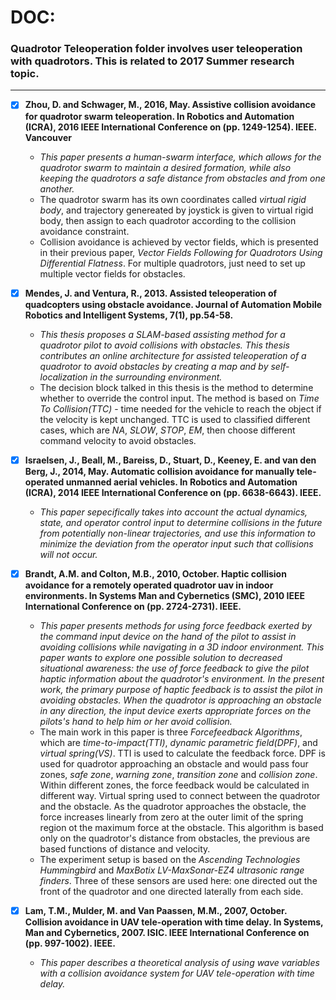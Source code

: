 # DOC:
### Quadrotor Teleoperation folder involves user teleoperation with quadrotors. This is related to 2017 Summer research topic.
---
- [x] **Zhou, D. and Schwager, M., 2016, May. Assistive collision avoidance for quadrotor swarm teleoperation. In Robotics and Automation (ICRA), 2016 IEEE International Conference on (pp. 1249-1254). IEEE. Vancouver**
    - *This paper presents a human-swarm interface, which allows for the quadrotor swarm to maintain a desired formation, while also keeping the quadrotors a safe distance from obstacles and from one another.*
    - The quadrotor swarm has its own coordinates called *virtual rigid body*, and trajectory genereated by joystick is given to virtual rigid body, then assign to each quadrotor according to the collision avoidance constraint.
    - Collision avoidance is achieved by vector fields, which is presented in their previous paper, *Vector Fields Following for Quadrotors Using Differential Flatness*. For multiple quadrotors, just need to set up multiple vector fields for obstacles.

- [x] **Mendes, J. and Ventura, R., 2013. Assisted teleoperation of quadcopters using obstacle avoidance. Journal of Automation Mobile Robotics and Intelligent Systems, 7(1), pp.54-58.**
    - *This thesis proposes a SLAM-based assisting method for a quadrotor pilot to avoid collisions with obstacles. This thesis contributes an online architecture for assisted teleoperation of a quadrotor to avoid obstacles by creating a map and by self-localization in the surrounding environment.*
    - The decision block talked in this thesis is the method to determine whether to override the control input. The method is based on *Time To Collision(TTC)* - time needed for the vehicle to reach the object if the velocity is kept unchanged. TTC is used to classified different cases, which are *NA*, *SLOW*, *STOP*, *EM*, then choose different command velocity to avoid obstacles.

- [x] **Israelsen, J., Beall, M., Bareiss, D., Stuart, D., Keeney, E. and van den Berg, J., 2014, May. Automatic collision avoidance for manually tele-operated unmanned aerial vehicles. In Robotics and Automation (ICRA), 2014 IEEE International Conference on (pp. 6638-6643). IEEE.**
    - *This paper sepecifically takes into account the actual dynamics, state, and operator control input to determine collisions in the future from potentially non-linear trajectories, and use this information to minimize the deviation from the operator input such that collisions will not occur.*

- [x] **Brandt, A.M. and Colton, M.B., 2010, October. Haptic collision avoidance for a remotely operated quadrotor uav in indoor environments. In Systems Man and Cybernetics (SMC), 2010 IEEE International Conference on (pp. 2724-2731). IEEE.**
    - *This paper presents methods for using force feedback exerted by the command input device on the hand of the pilot to assist in avoiding collisions while navigating in a 3D indoor environment. This paper wants to explore one possible solution to decreased situational awareness: the use of force feedback to give the pilot haptic information about the quadrotor's environment. In the present work, the primary purpose of haptic feedback is to assist the pilot in avoiding obstacles. When the quadrotor is approaching an obstacle in any direction, the input device exerts appropriate forces on the pilots's hand to help him or her avoid collision.*
    - The main work in this paper is three *Forcefeedback Algorithms*, which are *time-to-impact(TTI)*, *dynamic parametric field(DPF)*, and *virtual spring(VS)*. TTI is used to calculate the feedback force. DPF is used for quadrotor approaching an obstacle and would pass four zones, *safe zone*, *warning zone*, *transition zone* and *collision zone*. Within different zones, the force feedback would be calculated in different way. Virtual spring used to connect between the quadrotor and the obstacle. As the quadrotor approaches the obstacle, the force increases linearly from zero at the outer limit of the spring region ot the maximum force at the obstacle. This algorithm is based only on the quadrotor's distance from obstacles, the previous are based functions of distance and velocity.
    - The experiment setup is based on the *Ascending Technologies Hummingbird* and *MaxBotix LV-MaxSonar-EZ4 ultrasonic range finders*. Three of these sensors are used here: one directed out the front of the quadrotor and one directed laterally from each side.

- [x] **Lam, T.M., Mulder, M. and Van Paassen, M.M., 2007, October. Collision avoidance in UAV tele-operation with time delay. In Systems, Man and Cybernetics, 2007. ISIC. IEEE International Conference on (pp. 997-1002). IEEE.**
    - *This paper describes a theoretical analysis of using wave variables with a collision avoidance system for UAV tele-operation with time delay.*